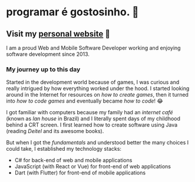 # programar é gostosinho. 🌸

## Visit my [personal website](https://lsviana.github.io/) 🎇

I am a proud Web and Mobile Software Developer working and enjoying software development since 2013.

### My journey up to this day

Started in the development world because of games, I was curious and really intrigued by how everything worked under the hood. I started looking around in the Internet for resources on _how to create games_, then it turned into _how to code games_ and eventually became _how to code_! 😂

I got familiar with computers because my family had an _internet café_ (known as _lan house_ in Brazil) and I literally spent days of my childhood behind a CRT screen. I first learned how to create software using Java (reading _Deitel_ and its awesome books).

But when I got the _fundamentals_ and understood better the many choices I could take, I established my technology stacks:
- C# for back-end of web and mobile applications
- JavaScript (with React or Vue) for front-end of web applications
- Dart (with Flutter) for front-end of mobile applications
